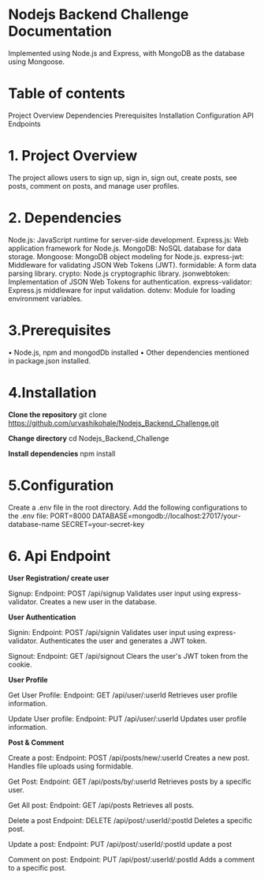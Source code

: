 # Nodejs Backend Challenge Documentation

Implemented using Node.js and Express, with MongoDB as the database using Mongoose.

# Table of contents
Project Overview
Dependencies
Prerequisites
Installation
Configuration
API Endpoints


# 1. Project Overview <a name="project-overview"></a>
The project allows users to sign up, sign in, sign out, create posts, see posts, comment on posts, and manage user profiles.

# 2. Dependencies <a name="dependencies"></a>
Node.js: JavaScript runtime for server-side development.
Express.js: Web application framework for Node.js.
MongoDB: NoSQL database for data storage.
Mongoose: MongoDB object modeling for Node.js.
express-jwt: Middleware for validating JSON Web Tokens (JWT).
formidable: A form data parsing library.
crypto: Node.js cryptographic library.
jsonwebtoken: Implementation of JSON Web Tokens for authentication.
express-validator: Express.js middleware for input validation.
dotenv: Module for loading environment variables.

# 3.Prerequisites <a name="Prerequisites"></a>
• Node.js, npm and mongodDb installed 
• Other dependencies mentioned in package.json installed.

# 4.Installation <a name="installation"></a>
**Clone the repository**
git clone https://github.com/urvashikohale/Nodejs_Backend_Challenge.git

**Change directory**
cd Nodejs_Backend_Challenge

**Install dependencies**
npm install

# 5.Configuration <a name="configuration"></a>
Create a .env file in the root directory.
Add the following configurations to the .env file: 
PORT=8000 
DATABASE=mongodb://localhost:27017/your-database-name 
SECRET=your-secret-key


# 6. Api Endpoint <a name="api-routes"></a>

**User Registration/ create user**

Signup:
Endpoint: POST /api/signup
Validates user input using express-validator.
Creates a new user in the database.

**User Authentication**

Signin:
Endpoint: POST /api/signin
Validates user input using express-validator.
Authenticates the user and generates a JWT token.

Signout:
Endpoint: GET /api/signout
Clears the user's JWT token from the cookie.

**User Profile**

Get User Profile:
Endpoint: GET /api/user/:userId
Retrieves user profile information.

Update User profile:
Endpoint: PUT /api/user/:userId
Updates user profile information.

**Post & Comment**

Create a post:
Endpoint: POST /api/posts/new/:userId
Creates a new post.
Handles file uploads using formidable.

Get Post:
Endpoint: GET /api/posts/by/:userId
Retrieves posts by a specific user.

Get All post:
Endpoint: GET /api/posts
Retrieves all posts.

Delete a post
Endpoint: DELETE /api/post/:userId/:postId
Deletes a specific post.

Update a post:
Endpoint: PUT /api/post/:userId/:postId
update a post

Comment on post:
Endpoint: PUT /api/post/:userId/:postId
Adds a comment to a specific post.







